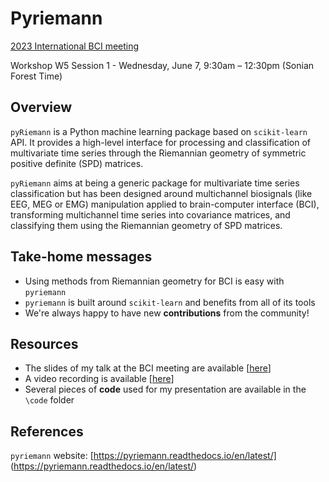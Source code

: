 # Pyriemann

[2023 International BCI meeting](https://bcisociety.org/bci-meeting/)

Workshop W5 Session 1 - Wednesday, June 7, 9:30am – 12:30pm (Sonian Forest Time)

## Overview
`pyRiemann` is a Python machine learning package based on `scikit-learn` API. 
It provides a high-level interface for processing and classification of
multivariate time series through the Riemannian geometry of symmetric positive
definite (SPD) matrices.

`pyRiemann` aims at being a generic package for multivariate time series
classification but has been designed around multichannel biosignals (like EEG,
MEG or EMG) manipulation applied to brain-computer interface (BCI),
transforming multichannel time series into covariance matrices, and classifying
them using the Riemannian geometry of SPD matrices.

## Take-home messages
- Using methods from Riemannian geometry for BCI is easy with `pyriemann`
- `pyriemann` is built around `scikit-learn` and benefits from all of its tools
- We're always happy to have new **contributions** from the community!

## Resources
- The slides of my talk at the BCI meeting are available [[here](https://github.com/mccorsi/BCI-2023-Open-Source-Tool-workshop/blob/main/Pyriemann/pyRiemann-slides.pdf)]
- A video recording is available [[here](https://youtu.be/osclkBPcmlk)]
- Several pieces of **code** used for my presentation are available in the 
`\code` folder

## References
`pyriemann` website: [https://pyriemann.readthedocs.io/en/latest/]
(https://pyriemann.readthedocs.io/en/latest/)